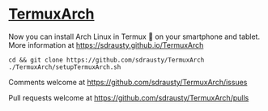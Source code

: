 # [TermuxArch](https://github.com/sdrausty/TermuxArch)

Now you can install Arch Linux in Termux 📲 on your smartphone and tablet. More information at https://sdrausty.github.io/TermuxArch

```
cd && git clone https://github.com/sdrausty/TermuxArch
./TermuxArch/setupTermuxArch.sh
```

Comments welcome at https://github.com/sdrausty/TermuxArch/issues

Pull requests welcome at https://github.com/sdrausty/TermuxArch/pulls
